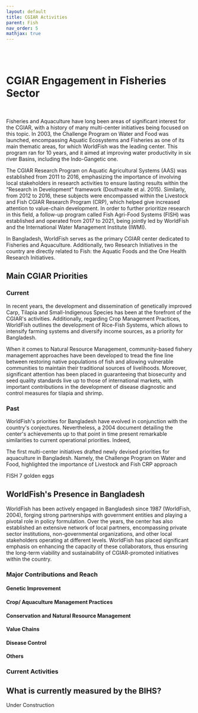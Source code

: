 ```yaml
---
layout: default
title: CGIAR Activities
parent: Fish
nav_order: 5
mathjax: true
---
```




<br> <br> 
# CGIAR Engagement in Fisheries Sector
<br>

Fisheries and Aquaculture have long been areas of significant interest for the CGIAR, with a history of many multi-center initiatives being focused on this topic. In 2003, the Challenge Program on Water and Food was launched, encompassing Aquatic Ecosystems and Fisheries as one of its main thematic areas, for which WorldFish was the leading center. This program ran for 10 years, and it aimed at improving water productivity in six river Basins, including the Indo-Gangetic one. 

The CGIAR Research Program on Aquatic Agricultural Systems (AAS) was established from 2011 to 2016, emphasizing the importance of involving local stakeholders in research activities to ensure lasting results within the "Research in Development" framework (Douthwaite et al. 2015). 
Similarly, from 2012 to 2016, these subjects were encompassed within the Livestock and Fish CGIAR Research Program (CRP), which helped give increased attention to value-chain development. In order to further prioritize research in this field, a follow-up program called Fish Agri-Food Systems (FISH) was established and operated from 2017 to 2021, being jointly led by WorldFish and the International Water Management Institute (IWMI). <br>

In Bangladesh, WorldFish serves as the primary CGIAR center dedicated to Fisheries and Aquaculture. Additionally, two Research Initiatives in the country are directly related to Fish: the Aquatic Foods and the One Health Research Initiatives.

## Main CGIAR Priorities
### Current
In recent years, the development and dissemination of genetically improved Carp, Tilapia and Small-Indigenous Species has been at the forefront of the CGIAR's activities. Additionally, regarding Crop Management Practices, WorldFish outlines the development of Rice-Fish Systems, which allows to intensify farming systems and diversify income sources, as a priority for Bangladesh. 

When it comes to Natural Resource Management, community-based fishery management approaches have been developed to tread the fine line between restoring native populations of fish and allowing vulnerable communities to maintain their traditional sources of livelihoods. Moreover, significant attention has been placed in guaranteeing that biosecurity and seed quality standards live up to those of international markets, with important contributions in the development of disease diagnostic and control measures for tilapia and shrimp.

### Past 

WorldFish's priorities for Bangladesh have evolved in conjunction with the country's conjectures. Nevertheless, a 2004 document detailing the center's achievements up to that point in time present remarkable similarities to current operational priorities. Indeed,  

The first multi-center initiatives drafted newly devised priorities for aquaculture in Bangladesh. Namely, the Challenge Program on Water and Food, highlighted the importance of 
Livestock and Fish CRP approach

FISH 7 golden eggs

## WorldFish's Presence in Bangladesh
WorldFish has been actively engaged in Bangladesh since 1987 (WorldFish, 2004), forging strong partnerships with government entities and playing a pivotal role in policy formulation. Over the years, the center has also established an extensive network of local partners, encompassing private sector institutions, non-governmental organizations, and other local stakeholders operating at different levels. WorldFish has placed significant emphasis on enhancing the capacity of these collaborators, thus ensuring the long-term viability and sustainability of CGIAR-promoted initiatives within the country.

### Major Contributions and Reach
#### Genetic Improvement

#### Crop/ Aquaculture Management Practices

#### Conservation and Natural Resource Management

#### Value Chains

#### Disease Control

#### Others

### Current Activities




## What is currently measured by the BIHS?
Under Construction
